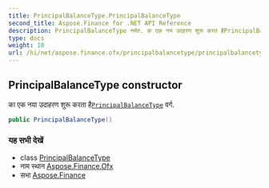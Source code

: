 ```yaml
---
title: PrincipalBalanceType.PrincipalBalanceType
second_title: Aspose.Finance for .NET API Reference
description: PrincipalBalanceType नर्मत. क एक नय उदहरण शुरू करत हैPrincipalBalanceType वर्ग.
type: docs
weight: 10
url: /hi/net/aspose.finance.ofx/principalbalancetype/principalbalancetype/
---
```

## PrincipalBalanceType constructor

का एक नया उदाहरण शुरू करता है[`PrincipalBalanceType`](../) वर्ग.

```csharp
public PrincipalBalanceType()
```

### यह सभी देखें

* class [PrincipalBalanceType](../)
* नाम स्थान [Aspose.Finance.Ofx](../../principalbalancetype/)
* सभा [Aspose.Finance](../../../)



